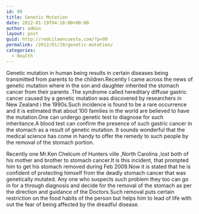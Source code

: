 ```yaml
---
id: 99
title: Genetic Mutation
date: 2012-01-19T04:10:00+00:00
author: admin
layout: post
guid: http://redcilaencuesta.com/?p=99
permalink: /2012/01/19/genetic-mutation/
categories:
  - Health
---
```

Genetic mutation in human being results in certain diseases being transmitted from parents to the children.Recently I came across the news of genetic mutation where in the son and daughter inherited the stomach cancer from their parents .The syndrome called hereditary diffuse gastric cancer caused by a genetic mutation was discovered by researchers in New Zealand i the 1990s.Such incidence is found to be a rare occurrence and it is estimated that about 100 families in the world are believed to have the mutation.One can undergo genetic test to diagnose for such inheritance.A blood test can confirm the presence of such gastric cancer in the stomach as a result of genetic mutation. It sounds wonderful that the medical science has come in handy to offer the remedy to such people by the removal of the stomach portion.

Recently one Mr.Ken Chelcum of Hunters ville ,North Carolina ,lost both of his mother and brother to stomach cancer.It is this incident, that prompted him to get his stomach removed during Feb 2009.Now it is stated that he is confident of protecting himself from the deadly stomach cancer that was genetically mutated. Any one who suspects such problem they too can go in for a through diagnosis and decide for the removal of the stomach as per the direction and guidance of the Doctors.Such removal puts certain restriction on the food habits of the person but helps him to lead of life with out the fear of being affected by the dreadful disease.